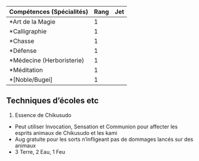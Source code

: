 | Compétences (Spécialités)                     | Rang  | Jet
| --------------------------------------------- | ----- | -------
| *Art de la Magie                              | 1     |
| *Calligraphie                                 | 1     |
| *Chasse                                       | 1     |
| *Défense                                      | 1     |
| *Médecine (Herboristerie)                     | 1     |
| *Méditation                                   | 1     |
| *[Noble/Bugei]                                | 1     |

## Techniques d’écoles etc

1. Essence de Chikusudo
  * Peut utiliser Invocation, Sensation et Communion pour affecter les esprits
    animaux de Chikusudo et les kami
  * Aug gratuite pour les sorts n’infligeant pas de dommages lancés sur des animaux
  * 3 Terre, 2 Eau, 1 Feu
